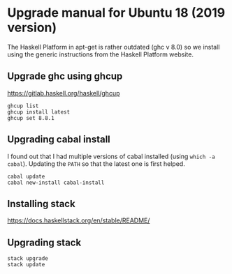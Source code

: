 # Upgrade manual for Ubuntu 18 (2019 version)

The Haskell Platform in apt-get is rather outdated (ghc v 8.0) so we install using the generic instructions from the Haskell Platform website.

## Upgrade ghc using ghcup

https://gitlab.haskell.org/haskell/ghcup

```
ghcup list
ghcup install latest
ghcup set 8.8.1
```

## Upgrading cabal install

I found out that I had multiple versions of cabal installed (using `which -a cabal`). Updating the `PATH` so that the latest one is first helped.

```
cabal update
cabal new-install cabal-install
```

## Installing stack

https://docs.haskellstack.org/en/stable/README/

## Upgrading stack

```
stack upgrade
stack update
```
